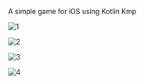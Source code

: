 A simple game for iOS using Kotlin Kmp

![1](https://github.com/user-attachments/assets/04ccbe7f-77e8-4dcd-bc81-ec79f0543542)

![2](https://github.com/user-attachments/assets/bdeff50d-54e0-4edb-8cbd-da2726f6b143)

![3](https://github.com/user-attachments/assets/a102d4a1-0894-4d49-a7de-bf9413cfcdc1)

![4](https://github.com/user-attachments/assets/4a361d86-cc23-4ac9-831d-7ca328594555)





